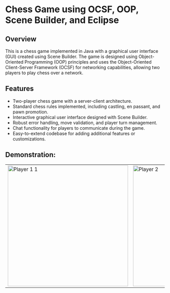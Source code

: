 # Chess Game using OCSF, OOP, Scene Builder, and Eclipse

## Overview
This is a chess game implemented in Java with a graphical user interface (GUI) created using Scene Builder.
The game is designed using Object-Oriented Programming (OOP) principles and uses the Object-Oriented Client-Server Framework (OCSF) for networking capabilities, 
allowing two players to play chess over a network.

## Features
- Two-player chess game with a server-client architecture.
- Standard chess rules implemented, including castling, en passant, and pawn promotion.
- Interactive graphical user interface designed with Scene Builder.
- Robust error handling, move validation, and player turn management.
- Chat functionality for players to communicate during the game.
- Easy-to-extend codebase for adding additional features or customizations.

## Demonstration:

<table>
  <tr>
    <td><img src="https://github.com/ravidp30/ChessGame/blob/master/ChessGameGIF1.gif?raw=true" alt="Player 1 1" width="380"></td>
    <td><img src="https://github.com/ravidp30/ChessGame/blob/master/ChessGameGIF2.gif?raw=true" alt="Player 2" width="380"></td>
  </tr>
</table>

